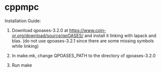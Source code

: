 # cppmpc

Installation Guide:

1. Download qpoases-3.2.0 at https://www.coin-or.org/download/source/qpOASES/ and install it linking with lapack and blas. (do not use qpoases-3.2.1 since there are some missing symbols while linking)

2. In make.mk, change QPOASES_PATH to the directory of qpoases-3.2.0

3. Run make
